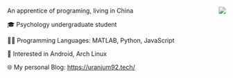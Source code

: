 An apprentice of programing, living in China
<img align="right" src="https://github-readme-stats-one-bice.vercel.app/api?username=SherlockChiang&show_icons=true&include_all_commits=true&count_private=true" />


🎓 Psychology undergraduate student

👩‍💻 Programming Languages: MATLAB, Python, JavaScript

🐧 Interested in Android, Arch Linux

🌐 My personal Blog: https://uranium92.tech/
